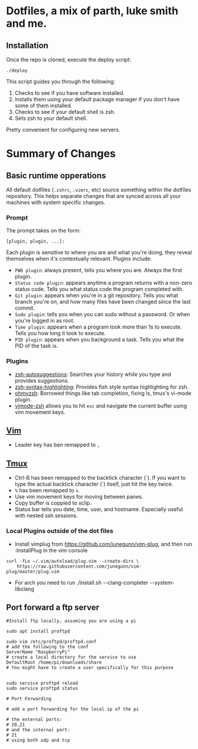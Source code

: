 # Dotfiles, a mix of parth, luke smith and me.

## Installation

Once the repo is cloned, execute the deploy script:
```
./deploy
```

This script guides you through the following:

1. Checks to see if you have software installed.
2. Installs them using your default package manager if you don't have some of them installed.
3. Checks to see if your default shell is zsh.
4. Sets zsh to your default shell.

Pretty convenient for configuring new servers.

# Summary of Changes

## Basic runtime opperations

All default dotfiles (`.zshrc`, `.vimrc`, etc) source something within the dotfiles repository. This helps separate changes that are synced across all your machines with system specific changes.


### Prompt

The prompt takes on the form:

```
[plugin, plugin, ...]:
```

Each plugin is sensitive to where you are and what you're doing, they reveal themselves when it's contextually relevant. Plugins include:

* `PWD plugin`: always present, tells you where you are. Always the first plugin.
* `Status code plugin`: appears anytime a program returns with a non-zero status code. Tells you what status code the program completed with.
* `Git plugin`: appears when you're in a git repository. Tells you what branch you're on, and how many files have been changed since the last commit.
* `Sudo plugin`: tells you when you can sudo without a password. Or when you're logged in as root.
* `Time plugin`: appears when a program took more than 1s to execute. Tells you how long it took to execute.
* `PID plugin`: appears when you background a task. Tells you what the PID of the task is.


### Plugins

* [zsh-autosuggestions](https://github.com/zsh-users/zsh-autosuggestions): Searches your history while you type and provides suggestions.
* [zsh-syntax-highlighting](https://github.com/zsh-users/zsh-syntax-highlighting/tree/ad522a091429ba180c930f84b2a023b40de4dbcc): Provides fish style syntax highlighting for zsh.
* [ohmyzsh](https://github.com/robbyrussell/oh-my-zsh/tree/291e96dcd034750fbe7473482508c08833b168e3): Borrowed things like tab completion, fixing ls, tmux's vi-mode plugin.
* [vimode-zsh](https://github.com/robbyrussell/oh-my-zsh/tree/master/plugins/vi-mode) allows you to hit `esc` and navigate the current buffer using vim movement keys.

## [Vim](https://en.wikipedia.org/wiki/Vim_(text_editor))

* Leader key has ben remapped to `,`

## [Tmux](https://en.wikipedia.org/wiki/Tmux)

* Ctrl-B has been remapped to the backtick character (&#96;). If you want to type the actual backtick character (&#96;) itself, just hit the key twice.
* `%` has been remapped to `v`.
* Use vim movement keys for moving between panes.
* Copy buffer is coppied to xclip.
* Status bar tells you date, time, user, and hostname. Especially useful with nested ssh sessions.

### Local Plugins outside of the dot files

* Install vimplug from https://github.com/junegunn/vim-plug, and then run :InstallPlug in the vim console
```
curl -fLo ~/.vim/autoload/plug.vim --create-dirs \
    https://raw.githubusercontent.com/junegunn/vim-plug/master/plug.vim
```
* For arch you need to run ./install.sh --clang-completer --system-libclang

## Port forward a ftp server

```
#Install ftp locally, assuming you are using a pi

sudo apt install proftpd

sudo vim /etc/proftpd/proftpd.conf
# add the following to the conf
ServerName "RaspberryPi"
# create a local directory for the service to use
DefaultRoot /home/pi/downloads/share
# You might have to create a user specifically for this purpose


sudo service proftpd reload
sudo service proftpd status

# Port Forwarding

# add a port forwarding for the local ip of the pi

# the external ports:
# 20,21
# and the internal port:
# 21
# using both udp and tcp
```
